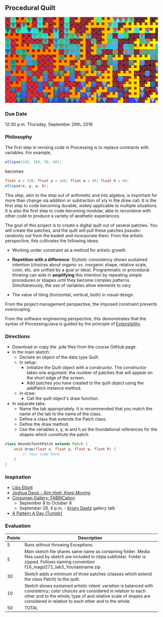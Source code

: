 ## Procedural Quilt

![Procedural Quilt](133415.png)

### Due Date
12:30 p.m. Thursday, September 29th, 2016

### Philosophy

The first step in revising code in Processing is to replace constants with variables. For example,

``` java
ellipse(320, 160, 50, 60);
```
    
becomes

``` java
float x = 320; float y = 160; float w = 50; float h = 60;
ellipse(x, y, w, h);
```
    
This step, akin to the step out of arithmetic and into algebra, is important for more than change via addition or subtraction of x/y in the draw call. It is the first step to code becoming durable, widely applicable to multiple situations. It is also the first step to code becoming modular, able to recombine with other code to produce a variety of aesthetic experiences.

The goal of this project is to create a digital quilt out of several patches. You will create the patches, and the quilt will pull these patches pseudo-randomly out from the basket and incorporate them. From the artistic perspective, this cultivates the following ideas:

* Working under constraint as a method for artistic growth.
    
* __Repetition with a difference__: Stylistic consistency shows sustained intention (choices about organic vs. inorganic shape, relative scale, color, etc. are unified by a goal or idea). Programmatic or procedural thinking can aide in __amplifying__ this intention by repeating simple procedures or shapes until they become complex patterns. Simultaneously, the use of variables allow elements to vary.
    
* The value of tiling (horizontal, vertical, both) in visual design.
    
From the project management perspective, the imposed constraint prevents overscoping.

From the software engineering perspective, this demonstrates that the syntax of Processing/Java is guided by the principle of [Extensibility](https://en.wikipedia.org/wiki/Extensibility).

### Directions

* Download or copy the .pde files from the course GitHub page.
* In the main sketch:
    * Declare an object of the data type Quilt.
    * In setup:
        * Initialize the Quilt object with a constructor. The constructor takes one argument: the number of patches that will appear on the short edge of the screen.
        * Add patches you have created to the quilt object using the addPatch instance method.
    * In draw:
        * Call the quilt object's draw function.
* In separate tabs:
    * Name the tab appropriately. It is recommended that you match the name of the tab to the name of the class.
    * Define a class that extends the Patch class.
    * Define the draw method.
    * Use the variables x, y, w and h as the foundational references for the shapes which constitute the patch.
    
``` java
class HoundsToothPatch extends Patch {
    void draw(float x, float y, float w, float h) {
        // Your code here.
    }
}
```

### Inspiration

* [Libs Elliott](http://www.libselliott.com/)
* [Joshua Davis - _Aim High, Keep Moving_ ](https://www.behance.net/gallery/5278345/194-Aim-High-Keep-Moving)
* [Crossman Gallery: FABRICation](https://blogs.uww.edu/crossman/fall-exhibitions/)
    * September 8 to October 8
    * September 28, 4 p.m. - [Kristy Deetz](http://www.uwgb.edu/deetzk/) gallery talk
* [A Pattern A Day (Tumblr)](http://a-pattern-a-day.tumblr.com/)

### Evaluation

Points | Description
------ | -----------
5 | Runs without throwing Exceptions.
5 | Main sketch file shares same name as containing folder. Media files used by sketch are included in /data subfolder. Folder is zipped. Follows naming convention f16_magd271_lab3_Yourlastname.zip .
30 | Sketch adds a minimum of three patches (classes which extend the class Patch) to the quilt.
10 | Sketch shows sustained artistic intent: variation is balanced with consistency; color choices are considered in relation to each other and to the whole; type of and relative scale of shapes are considered in relation to each other and to the whole.
50 | TOTAL
